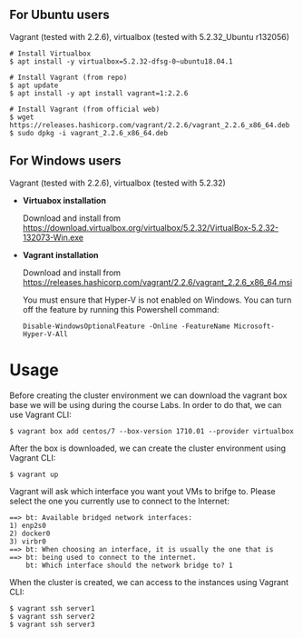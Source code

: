 ## For Ubuntu users

Vagrant (tested with 2.2.6), virtualbox (tested with 5.2.32_Ubuntu r132056)

```
# Install Virtualbox
$ apt install -y virtualbox=5.2.32-dfsg-0~ubuntu18.04.1

# Install Vagrant (from repo)
$ apt update
$ apt install -y apt install vagrant=1:2.2.6

# Install Vagrant (from official web)
$ wget https://releases.hashicorp.com/vagrant/2.2.6/vagrant_2.2.6_x86_64.deb
$ sudo dpkg -i vagrant_2.2.6_x86_64.deb
```

## For Windows users
Vagrant (tested with 2.2.6), virtualbox (tested with 5.2.32)

* **Virtuabox installation**

   Download and install from https://download.virtualbox.org/virtualbox/5.2.32/VirtualBox-5.2.32-132073-Win.exe

* **Vagrant installation**

   Download and install from https://releases.hashicorp.com/vagrant/2.2.6/vagrant_2.2.6_x86_64.msi

   You must ensure that Hyper-V is not enabled on Windows. You can turn off the feature by running this Powershell command:

   ```
   Disable-WindowsOptionalFeature -Online -FeatureName Microsoft-Hyper-V-All
   ```

# Usage

Before creating the cluster environment we can download the vagrant box base we will be using during the course Labs. In order to do that, we can use Vagrant CLI:

```
$ vagrant box add centos/7 --box-version 1710.01 --provider virtualbox
```

After the box is downloaded, we can create the cluster environment using Vagrant CLI:

```
$ vagrant up
```

Vagrant will ask which interface you want yout VMs to brifge to. Please select the one you currently use to connect to the Internet:

```
==> bt: Available bridged network interfaces:
1) enp2s0
2) docker0
3) virbr0
==> bt: When choosing an interface, it is usually the one that is
==> bt: being used to connect to the internet.
    bt: Which interface should the network bridge to? 1
```

When the cluster is created, we can access to the instances using Vagrant CLI:

```
$ vagrant ssh server1
$ vagrant ssh server2
$ vagrant ssh server3
```